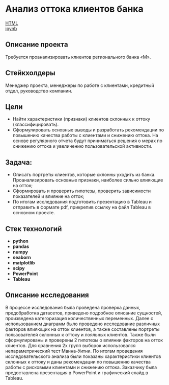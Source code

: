# Анализ оттока клиентов банка
[HTML](https://github.com/Avkiselev2/DA_project_Ypracticum/blob/main/Customer%20outflow/avkiselev_customer_churn_analysis.html)     
[ipynb](https://github.com/Avkiselev2/DA_project_Ypracticum/blob/main/Customer%20outflow/avkiselev_customer_churn_analysis.ipynb)

## Описание проекта

Требуется проанализировать клиентов регионального банка «М».

## Стейкхолдеры
Менеджер проекта, менеджеры по работе с клиентами, кредитный отдел, руководство компании.

## Цели
- Найти характеристики (признаки) клиентов склонных к оттоку (классифицировать). 
- Сформулировать основные выводы и разработать рекомендации по повышению качества работы с клиентами и снижению оттока. На основе регулярного отчета будут приниматься решения о мерах по снижению оттока и увеличению пользовательской активности.

## Задача:
-	Описать портреты клиентов, которые склонны уходить из банка. Проанализировать основные признаки, наиболее сильно влияющие на отток;
-	Сформировать и проверить гипотезы, проверить зависимости показателей и влияние на отток;
-	По итогам исследования подготовить презентацию в Tableau и отправить в формате pdf, прикрепив ссылку на файл Tableau в основном проекте.

## Стек технологий

- **python**
- **pandas**
- **numpy**
- **seaborn**
- **matplotlib**
- **scipy**
- **PowerPoint**
- **Tableau**



## Описание исследования

В процессе исследования была проведена проверка данных, предобработка датасетов, приведено подробное описание сущностей, произведена категоризация количественных переменных. Далее с использованием диаграмм было проведено исследование различных факторов влияющих на отток клиентов, а также составлены портреты пользователей склонных к оттоку и лояльных клиентов.  Также были сформулированы и проверены 2 гипотезы о влиянии факторов на отток клиентов. Для сравнения 2х групп выборок использовался непараметрический тест Манна-Уитни. По итогам проведения исследовательского анализа были показаны характеристики клиентов склонных к оттоку и даны рекомендации по повышению качества работы с рисковыми клиентами и снижению оттока. Заказчику была предоставлена презентация в PowerPoint и графический слайд в Tableau.

